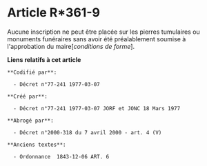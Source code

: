 # Article R*361-9

Aucune inscription ne peut être placée sur les pierres tumulaires ou monuments funéraires sans avoir été préalablement
soumise à l'approbation du maire[*conditions de forme*].

**Liens relatifs à cet article**

	**Codifié par**:

	  - Décret n°77-241 1977-03-07

	**Créé par**:

	  - Décret n°77-241 1977-03-07 JORF et JONC 18 Mars 1977

	**Abrogé par**:

	  - Décret n°2000-318 du 7 avril 2000 - art. 4 (V)

	**Anciens textes**:

	  - Ordonnance  1843-12-06 ART. 6
